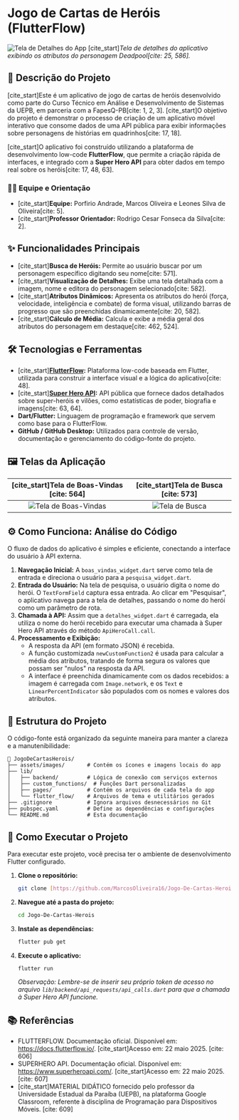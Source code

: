 # Jogo de Cartas de Heróis (FlutterFlow)

![Tela de Detalhes do App](https://i.imgur.com/uRj0LgQ.png)
[cite_start]*Tela de detalhes do aplicativo exibindo os atributos do personagem Deadpool[cite: 25, 586].*

## 📖 Descrição do Projeto

[cite_start]Este é um aplicativo de jogo de cartas de heróis desenvolvido como parte do Curso Técnico em Análise e Desenvolvimento de Sistemas da UEPB, em parceria com a FapesQ-PB[cite: 1, 2, 3]. [cite_start]O objetivo do projeto é demonstrar o processo de criação de um aplicativo móvel interativo que consome dados de uma API pública para exibir informações sobre personagens de histórias em quadrinhos[cite: 17, 18].

[cite_start]O aplicativo foi construído utilizando a plataforma de desenvolvimento low-code **FlutterFlow**, que permite a criação rápida de interfaces, e integrado com a **Super Hero API** para obter dados em tempo real sobre os heróis[cite: 17, 48, 63].

### 👨‍💻 Equipe e Orientação
* [cite_start]**Equipe:** Porfirio Andrade, Marcos Oliveira e Leones Silva de Oliveira[cite: 5].
* [cite_start]**Professor Orientador:** Rodrigo Cesar Fonseca da Silva[cite: 2].

## ✨ Funcionalidades Principais

* [cite_start]**Busca de Heróis:** Permite ao usuário buscar por um personagem específico digitando seu nome[cite: 571].
* [cite_start]**Visualização de Detalhes:** Exibe uma tela detalhada com a imagem, nome e editora do personagem selecionado[cite: 582].
* [cite_start]**Atributos Dinâmicos:** Apresenta os atributos do herói (força, velocidade, inteligência e combate) de forma visual, utilizando barras de progresso que são preenchidas dinamicamente[cite: 20, 582].
* [cite_start]**Cálculo de Média:** Calcula e exibe a média geral dos atributos do personagem em destaque[cite: 462, 524].

## 🛠️ Tecnologias e Ferramentas

* [cite_start]**[FlutterFlow](https://docs.flutterflow.io/):** Plataforma low-code baseada em Flutter, utilizada para construir a interface visual e a lógica do aplicativo[cite: 48].
* [cite_start]**[Super Hero API](https://www.superheroapi.com/):** API pública que fornece dados detalhados sobre super-heróis e vilões, como estatísticas de poder, biografia e imagens[cite: 63, 64].
* **Dart/Flutter:** Linguagem de programação e framework que servem como base para o FlutterFlow.
* **GitHub / GitHub Desktop:** Utilizados para controle de versão, documentação e gerenciamento do código-fonte do projeto.

## 🖼️ Telas da Aplicação

| [cite_start]Tela de Boas-Vindas [cite: 564] | [cite_start]Tela de Busca [cite: 573] |
| :---: | :---: |
| ![Tela de Boas-Vindas](https://i.imgur.com/gK2RgzN.png) | ![Tela de Busca](https://i.imgur.com/Y1gBv4R.png) |

## ⚙️ Como Funciona: Análise do Código

O fluxo de dados do aplicativo é simples e eficiente, conectando a interface do usuário à API externa.

1.  **Navegação Inicial:** A `boas_vindas_widget.dart` serve como tela de entrada e direciona o usuário para a `pesquisa_widget.dart`.
2.  **Entrada do Usuário:** Na tela de pesquisa, o usuário digita o nome do herói. O `TextFormField` captura essa entrada. Ao clicar em "Pesquisar", o aplicativo navega para a tela de detalhes, passando o nome do herói como um parâmetro de rota.
3.  **Chamada à API:** Assim que a `detalhes_widget.dart` é carregada, ela utiliza o nome do herói recebido para executar uma chamada à Super Hero API através do método `ApiHeroCall.call`.
4.  **Processamento e Exibição:**
    * A resposta da API (em formato JSON) é recebida.
    * A função customizada `newCustomFunction2` é usada para calcular a média dos atributos, tratando de forma segura os valores que possam ser "nulos" na resposta da API.
    * A interface é preenchida dinamicamente com os dados recebidos: a imagem é carregada com `Image.network`, e os `Text` e `LinearPercentIndicator` são populados com os nomes e valores dos atributos.

## 📁 Estrutura do Projeto

O código-fonte está organizado da seguinte maneira para manter a clareza e a manutenibilidade:

```
📁 JogoDeCartasHerois/
├── assets/images/       # Contém os ícones e imagens locais do app
├── lib/
│   ├── backend/         # Lógica de conexão com serviços externos
│   ├── custom_functions/  # Funções Dart personalizadas
│   ├── pages/           # Contém os arquivos de cada tela do app
│   └── flutter_flow/    # Arquivos de tema e utilitários gerados
├── .gitignore           # Ignora arquivos desnecessários no Git
├── pubspec.yaml         # Define as dependências e configurações
└── README.md            # Esta documentação
```

## 🚀 Como Executar o Projeto

Para executar este projeto, você precisa ter o ambiente de desenvolvimento Flutter configurado.

1.  **Clone o repositório:**
    ```bash
    git clone [https://github.com/MarcosOliveira16/Jogo-De-Cartas-Herois.git](https://github.com/MarcosOliveira16/Jogo-De-Cartas-Herois.git)
    ```
2.  **Navegue até a pasta do projeto:**
    ```bash
    cd Jogo-De-Cartas-Herois
    ```
3.  **Instale as dependências:**
    ```bash
    flutter pub get
    ```
4.  **Execute o aplicativo:**
    ```bash
    flutter run
    ```
    *Observação: Lembre-se de inserir seu próprio token de acesso no arquivo `lib/backend/api_requests/api_calls.dart` para que a chamada à Super Hero API funcione.*

## 📚 Referências

* FLUTTERFLOW. Documentação oficial. Disponível em: https://docs.flutterflow.io/. [cite_start]Acesso em: 22 maio 2025. [cite: 606]
* SUPERHERO API. Documentação oficial. Disponível em: https://www.superheroapi.com/. [cite_start]Acesso em: 22 maio 2025. [cite: 607]
* [cite_start]MATERIAL DIDÁTICO fornecido pelo professor da Universidade Estadual da Paraíba (UEPB), na plataforma Google Classroom, referente à disciplina de Programação para Dispositivos Móveis. [cite: 609]
